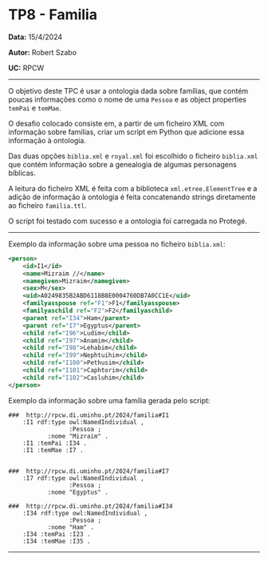 # TP8  - Familia
__Data:__ 15/4/2024

__Autor:__ Robert Szabo

__UC:__ RPCW

---

O objetivo deste TPC é usar a ontologia dada sobre famílias, que contém poucas informações como o nome de uma `Pessoa` e as object properties `temPai` e `temMae`.

O desafio colocado consiste em, a partir de um ficheiro XML com informação sobre famílias, criar um script em Python que adicione essa informação à ontologia.

Das duas opções `biblia.xml` e `royal.xml` foi escolhido o ficheiro `biblia.xml` que contém informação sobre a genealogia de algumas personagens bíblicas.

A leitura do ficheiro XML é feita com a biblioteca `xml.etree.ElementTree` e a adição de informação à ontologia é feita concatenando strings diretamente ao ficheiro `familia.ttl`.

O script foi testado com sucesso e a ontologia foi carregada no Protegé.

---

Exemplo da informação sobre uma pessoa no ficheiro `biblia.xml`:
```xml
<person>
	<id>I1</id>
	<name>Mizraim //</name>
	<namegiven>Mizraim</namegiven>
	<sex>M</sex>
	<uid>A0249835B2ABD6118B8E0004760DB7A0CC1E</uid>
	<familyasspouse ref="F1">F1</familyasspouse>
	<familyaschild ref="F2">F2</familyaschild>
	<parent ref="I34">Ham</parent>
	<parent ref="I7">Egyptus</parent>
	<child ref="I96">Ludim</child>
	<child ref="I97">Anamim</child>
	<child ref="I98">Lehabim</child>
	<child ref="I99">Nephtuihim</child>
	<child ref="I100">Pethusim</child>
	<child ref="I101">Caphtorim</child>
	<child ref="I102">Casluhim</child>
</person>
```

Exemplo da informação sobre uma família gerada pelo script:
```turtle
###  http://rpcw.di.uminho.pt/2024/familia#I1
    :I1 rdf:type owl:NamedIndividual ,
                 :Pessoa ;
           :nome "Mizraim" .
    :I1 :temPai :I34 .
    :I1 :temMae :I7 .


###  http://rpcw.di.uminho.pt/2024/familia#I7
    :I7 rdf:type owl:NamedIndividual ,
                 :Pessoa ;
           :nome "Egyptus" .

###  http://rpcw.di.uminho.pt/2024/familia#I34
    :I34 rdf:type owl:NamedIndividual ,
                 :Pessoa ;
           :nome "Ham" .
    :I34 :temPai :I23 .
    :I34 :temMae :I35 .    
```

---